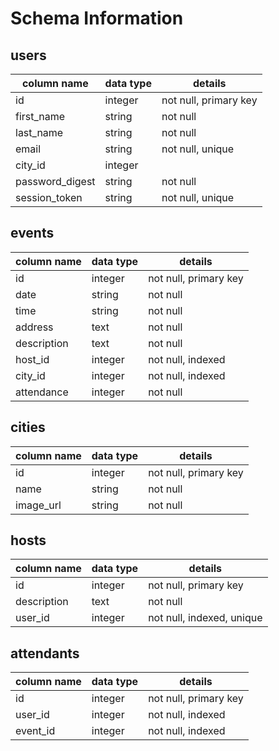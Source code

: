 # Schema Information

## users
column name     | data type | details
----------------|-----------|-----------------------
id              | integer   | not null, primary key
first_name      | string    | not null
last_name       | string    | not null
email           | string    | not null, unique
city_id         | integer   |
password_digest | string    | not null
session_token   | string    | not null, unique


## events
column name | data type | details
------------|-----------|-----------------------
id          | integer   | not null, primary key
date        | string    | not null
time        | string    | not null
address     | text      | not null
description | text      | not null
host_id     | integer   | not null, indexed
city_id     | integer   | not null, indexed
attendance  | integer   | not null

## cities
column name | data type | details
------------|-----------|-----------------------
id          | integer   | not null, primary key
name        | string    | not null
image_url   | string    | not null

## hosts
column name | data type | details
------------|-----------|-----------------------
id          | integer   | not null, primary key
description | text      | not null
user_id     | integer   | not null, indexed, unique

## attendants
column name | data type | details
------------|-----------|-----------------------
id          | integer   | not null, primary key
user_id     | integer   | not null, indexed
event_id    | integer   | not null, indexed
